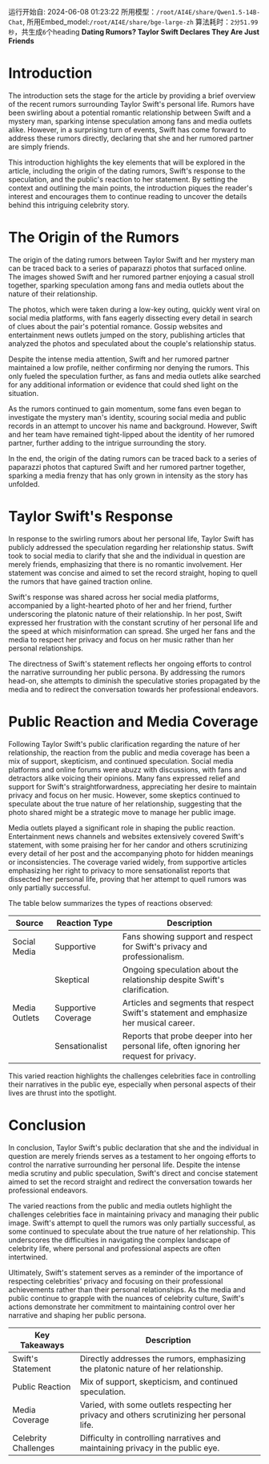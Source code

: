 运行开始自: 2024-06-08 01:23:22
所用模型：`/root/AI4E/share/Qwen1.5-14B-Chat`, 所用Embed_model:`/root/AI4E/share/bge-large-zh`
算法耗时：`2分51.99秒`，共生成`6`个heading
**Dating Rumors? Taylor Swift Declares They Are Just Friends**
# Introduction
The introduction sets the stage for the article by providing a brief overview of the recent rumors surrounding Taylor Swift's personal life. Rumors have been swirling about a potential romantic relationship between Swift and a mystery man, sparking intense speculation among fans and media outlets alike. However, in a surprising turn of events, Swift has come forward to address these rumors directly, declaring that she and her rumored partner are simply friends.

This introduction highlights the key elements that will be explored in the article, including the origin of the dating rumors, Swift's response to the speculation, and the public's reaction to her statement. By setting the context and outlining the main points, the introduction piques the reader's interest and encourages them to continue reading to uncover the details behind this intriguing celebrity story.
# The Origin of the Rumors
The origin of the dating rumors between Taylor Swift and her mystery man can be traced back to a series of paparazzi photos that surfaced online. The images showed Swift and her rumored partner enjoying a casual stroll together, sparking speculation among fans and media outlets about the nature of their relationship.

The photos, which were taken during a low-key outing, quickly went viral on social media platforms, with fans eagerly dissecting every detail in search of clues about the pair's potential romance. Gossip websites and entertainment news outlets jumped on the story, publishing articles that analyzed the photos and speculated about the couple's relationship status.

Despite the intense media attention, Swift and her rumored partner maintained a low profile, neither confirming nor denying the rumors. This only fueled the speculation further, as fans and media outlets alike searched for any additional information or evidence that could shed light on the situation.

As the rumors continued to gain momentum, some fans even began to investigate the mystery man's identity, scouring social media and public records in an attempt to uncover his name and background. However, Swift and her team have remained tight-lipped about the identity of her rumored partner, further adding to the intrigue surrounding the story.

In the end, the origin of the dating rumors can be traced back to a series of paparazzi photos that captured Swift and her rumored partner together, sparking a media frenzy that has only grown in intensity as the story has unfolded.
# Taylor Swift's Response
In response to the swirling rumors about her personal life, Taylor Swift has publicly addressed the speculation regarding her relationship status. Swift took to social media to clarify that she and the individual in question are merely friends, emphasizing that there is no romantic involvement. Her statement was concise and aimed to set the record straight, hoping to quell the rumors that have gained traction online.

Swift's response was shared across her social media platforms, accompanied by a light-hearted photo of her and her friend, further underscoring the platonic nature of their relationship. In her post, Swift expressed her frustration with the constant scrutiny of her personal life and the speed at which misinformation can spread. She urged her fans and the media to respect her privacy and focus on her music rather than her personal relationships.

The directness of Swift's statement reflects her ongoing efforts to control the narrative surrounding her public persona. By addressing the rumors head-on, she attempts to diminish the speculative stories propagated by the media and to redirect the conversation towards her professional endeavors.
# Public Reaction and Media Coverage
Following Taylor Swift's public clarification regarding the nature of her relationship, the reaction from the public and media coverage has been a mix of support, skepticism, and continued speculation. Social media platforms and online forums were abuzz with discussions, with fans and detractors alike voicing their opinions. Many fans expressed relief and support for Swift's straightforwardness, appreciating her desire to maintain privacy and focus on her music. However, some skeptics continued to speculate about the true nature of her relationship, suggesting that the photo shared might be a strategic move to manage her public image.

Media outlets played a significant role in shaping the public reaction. Entertainment news channels and websites extensively covered Swift's statement, with some praising her for her candor and others scrutinizing every detail of her post and the accompanying photo for hidden meanings or inconsistencies. The coverage varied widely, from supportive articles emphasizing her right to privacy to more sensationalist reports that dissected her personal life, proving that her attempt to quell rumors was only partially successful.

The table below summarizes the types of reactions observed:

| Source         | Reaction Type       | Description                                                                                     |
|----------------|---------------------|-------------------------------------------------------------------------------------------------|
| Social Media   | Supportive          | Fans showing support and respect for Swift's privacy and professionalism.                        |
|                | Skeptical           | Ongoing speculation about the relationship despite Swift's clarification.                       |
| Media Outlets  | Supportive Coverage | Articles and segments that respect Swift's statement and emphasize her musical career.           |
|                | Sensationalist      | Reports that probe deeper into her personal life, often ignoring her request for privacy.        |

This varied reaction highlights the challenges celebrities face in controlling their narratives in the public eye, especially when personal aspects of their lives are thrust into the spotlight.
# Conclusion
In conclusion, Taylor Swift's public declaration that she and the individual in question are merely friends serves as a testament to her ongoing efforts to control the narrative surrounding her personal life. Despite the intense media scrutiny and public speculation, Swift's direct and concise statement aimed to set the record straight and redirect the conversation towards her professional endeavors.

The varied reactions from the public and media outlets highlight the challenges celebrities face in maintaining privacy and managing their public image. Swift's attempt to quell the rumors was only partially successful, as some continued to speculate about the true nature of her relationship. This underscores the difficulties in navigating the complex landscape of celebrity life, where personal and professional aspects are often intertwined.

Ultimately, Swift's statement serves as a reminder of the importance of respecting celebrities' privacy and focusing on their professional achievements rather than their personal relationships. As the media and public continue to grapple with the nuances of celebrity culture, Swift's actions demonstrate her commitment to maintaining control over her narrative and shaping her public persona.

| Key Takeaways | Description |
|---------------|-------------|
| Swift's Statement | Directly addresses the rumors, emphasizing the platonic nature of her relationship. |
| Public Reaction | Mix of support, skepticism, and continued speculation. |
| Media Coverage | Varied, with some outlets respecting her privacy and others scrutinizing her personal life. |
| Celebrity Challenges | Difficulty in controlling narratives and maintaining privacy in the public eye.
